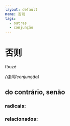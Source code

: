 ```yaml
--- 
layout: default
name: 否则 
tags: 
  - outras
  - conjunção
--- 
```

# 否则 
fǒuzé  
 
*(连词/conjunção)*  
## do contrário, senão 
### radicais: 
### relacionados: 

